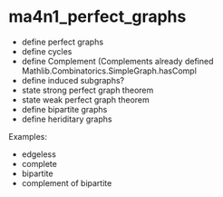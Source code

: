 # ma4n1_perfect_graphs

- define perfect graphs
- define cycles
- define Complement (Complements already defined Mathlib.Combinatorics.SimpleGraph.hasCompl
- define induced subgraphs? 
- state strong perfect graph theorem
- state weak perfect graph theorem
- define bipartite graphs
- define heriditary graphs
  

Examples: 
- edgeless
- complete
- bipartite
- complement of bipartite

